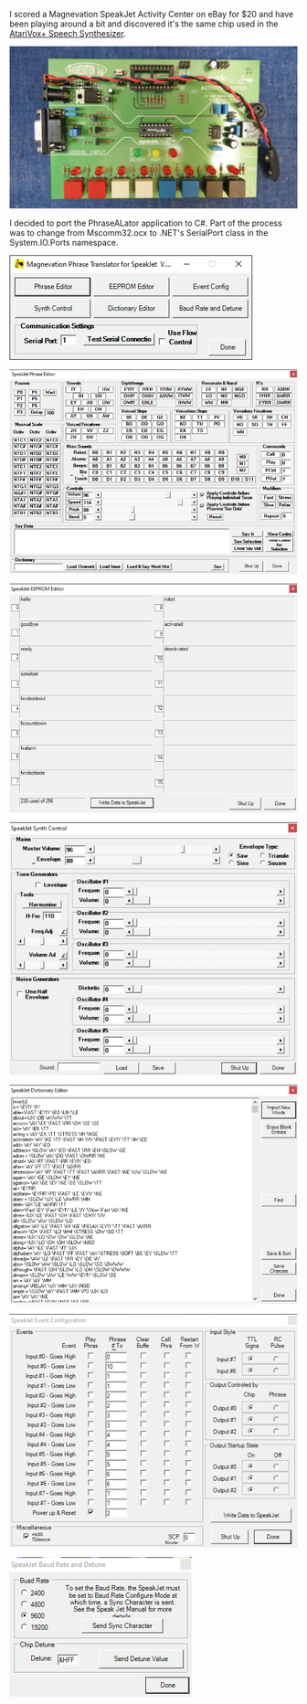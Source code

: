 I scored a Magnevation SpeakJet Activity Center on eBay for $20 and have been playing around a bit and discovered it's the same chip used in the [AtariVox+ Speech Synthesizer](https://www.atariage.com/store/index.php?l=product_detail&p=1045).

![](/.github/img/SpeakJetActivityCenter.jpg?raw=true)

I decided to port the PhraseALator application to C#. Part of the process was to change from Mscomm32.ocx to .NET's SerialPort class in the System.IO.Ports namespace.

![](/.github/img/PhraseALator01.png?raw=true)

![](/.github/img/PhraseALator02.png?raw=true)

![](/.github/img/PhraseALator03.png?raw=true)

![](/.github/img/PhraseALator04.png?raw=true)

![](/.github/img/PhraseALator05.png?raw=true)

![](/.github/img/PhraseALator06.png?raw=true)

![](/.github/img/PhraseALator07.png?raw=true)
